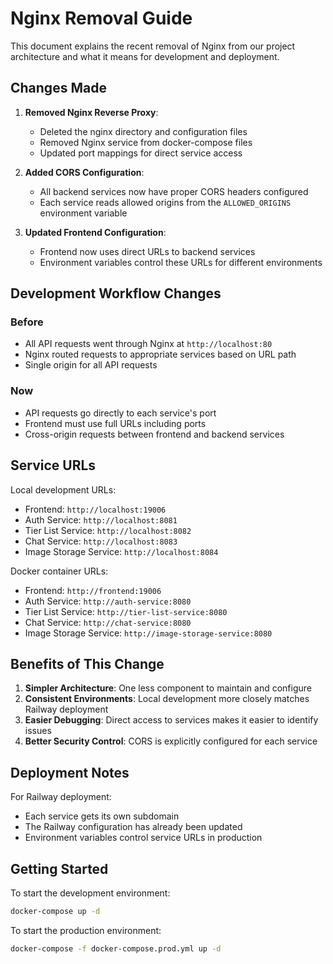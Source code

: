 # Nginx Removal Guide

This document explains the recent removal of Nginx from our project architecture and what it means for development and deployment.

## Changes Made

1. **Removed Nginx Reverse Proxy**:
   - Deleted the nginx directory and configuration files
   - Removed Nginx service from docker-compose files
   - Updated port mappings for direct service access

2. **Added CORS Configuration**:
   - All backend services now have proper CORS headers configured
   - Each service reads allowed origins from the `ALLOWED_ORIGINS` environment variable

3. **Updated Frontend Configuration**:
   - Frontend now uses direct URLs to backend services
   - Environment variables control these URLs for different environments

## Development Workflow Changes

### Before
- All API requests went through Nginx at `http://localhost:80`
- Nginx routed requests to appropriate services based on URL path
- Single origin for all API requests

### Now
- API requests go directly to each service's port
- Frontend must use full URLs including ports
- Cross-origin requests between frontend and backend services

## Service URLs

Local development URLs:
- Frontend: `http://localhost:19006`
- Auth Service: `http://localhost:8081`
- Tier List Service: `http://localhost:8082`
- Chat Service: `http://localhost:8083`
- Image Storage Service: `http://localhost:8084`

Docker container URLs:
- Frontend: `http://frontend:19006`
- Auth Service: `http://auth-service:8080`
- Tier List Service: `http://tier-list-service:8080`
- Chat Service: `http://chat-service:8080`
- Image Storage Service: `http://image-storage-service:8080`

## Benefits of This Change

1. **Simpler Architecture**: One less component to maintain and configure
2. **Consistent Environments**: Local development more closely matches Railway deployment
3. **Easier Debugging**: Direct access to services makes it easier to identify issues
4. **Better Security Control**: CORS is explicitly configured for each service

## Deployment Notes

For Railway deployment:
- Each service gets its own subdomain
- The Railway configuration has already been updated
- Environment variables control service URLs in production

## Getting Started

To start the development environment:
```bash
docker-compose up -d
```

To start the production environment:
```bash
docker-compose -f docker-compose.prod.yml up -d
``` 